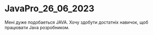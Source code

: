 # JavaPro_26_06_2023
Мені дуже подобаеться JAVA. Хочу здобути достатніх навичок, щоб працювати Java розробником. 
